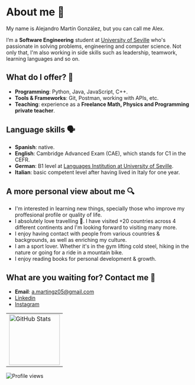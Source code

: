 # About me 🤔

My name is Alejandro Martín González, but you can call me Alex.

I’m a **Software Engineering** student at [University of Seville](https://www.us.es/) who's passionate in solving problems, engineering and computer science. Not only that, I'm also working in side skills such as leadership, teamwork, learning languages and so on.

## What do I offer? 🚀
- **Programming**: Python, Java, JavaScript, C++.
- **Tools & Frameworks**: Git, Postman, working with APIs, etc.
- **Teaching**: experience as a **Freelance Math, Physics and Programming private teacher**.
  
## Language skills 🗣️
- **Spanish**: native.
- **English**: Cambridge Advanced Exam (CAE), which stands for C1 in the CEFR.
- **German**: B1 level at [Languages Institution at University of Seville](https://institutodeidiomas.us.es/).
- **Italian**: basic competent level after having lived in Italy for one year.

## A more personal view about me 🔍
- I'm interested in learning new things, specially those who improve my proffesional profile or quality of life.
- I absolutely love travelling 🛫. I have visited +20 countries across 4 different continents and I'm looking forward to visiting many more.
- I enjoy having contact with people from various countries & backgrounds, as well as enriching my culture.
- I am a sport lover. Whether it's in the gym lifting cold steel, hiking in the nature or going for a ride in a mountain bike.
- I enjoy reading books for personal development & growth.

## What are you waiting for? Contact me 📲
- **Email**: a.martingz05@gmail.com
- [Linkedin](www.linkedin.com/in/amartingz05/)
- [Instagram](https://www.instagram.com/sralex_733/)

<!-- Github Stats -->
 <div align="center">
   <table>
     <tr>
       <td><img height="137px" align="center" alt="GitHub Stats" src="https://github-readme-stats.vercel.app/api?username=AlexMG-05&count_private=true&show_icons=true&include_all_commits=true&line_height=21&hide_border=true&theme=tokyonight"/></td>
     </tr>
   </table>
 </div>

![Profile views](https://komarev.com/ghpvc/?username=AlexMG-05)
<!---
AlexMG-05/AlexMG-05 is a ✨ special ✨ repository because its `README.md` (this file) appears on your GitHub profile.
You can click the Preview link to take a look at your changes.
--->
